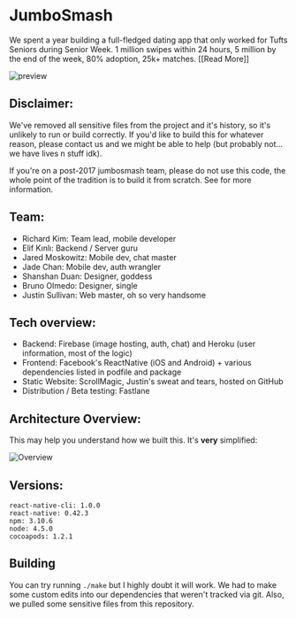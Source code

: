 # JumboSmash

We spent a year building a full-fledged dating app that only worked for Tufts Seniors during Senior Week. 1 million swipes within 24 hours, 5 million by the end of the week, 80% adoption, 25k+ matches.  [\[Read More\]]

![preview](http://i.imgur.com/pxyT5iJ.png)

## Disclaimer:
We've removed all sensitive files from the project and it's history, so it's unlikely to run or build correctly.  If you'd like to build this for whatever reason, please contact us and we might be able to help (but probably not... we have lives n stuff idk).

If you're on a post-2017 jumbosmash team, please do not use this code, the whole point of the tradition is to build it from scratch.  See for more information.

## Team:
- Richard Kim: Team lead, mobile developer
- Elif Kınlı: Backend / Server guru
- Jared Moskowitz: Mobile dev, chat master
- Jade Chan: Mobile dev, auth wrangler
- Shanshan Duan: Designer, goddess
- Bruno Olmedo: Designer, single
- Justin Sullivan: Web master, oh so very handsome

## Tech overview:
- Backend: Firebase (image hosting, auth, chat) and Heroku (user information, most of the logic)
- Frontend: Facebook's ReactNative (iOS and Android) + various dependencies listed in podfile and package
- Static Website: ScrollMagic, Justin's sweat and tears, hosted on GitHub
- Distribution / Beta testing: Fastlane

## Architecture Overview:
This may help you understand how we built this.  It's **very** simplified:

![Overview](http://i.imgur.com/O5Xwkhv.png)

## Versions:
```
react-native-cli: 1.0.0
react-native: 0.42.3
npm: 3.10.6
node: 4.5.0
cocoapods: 1.2.1
```

## Building
You can try running `./make` but I highly doubt it will work.  We had to make some custom edits into our dependencies that weren't tracked via git.  Also, we pulled some sensitive files from this repository.
